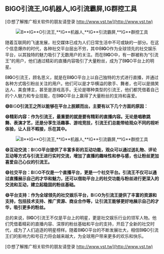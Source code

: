 ## **B**IG**O引流王,**IG**机器人,**IG**引流霸屏,**IG**群控工具**

[😍想了解推广相关软件的朋友请登录 http://www.vst.tw](http://www.vst.tw)

 <center><img src="https://vst.tw/MP4/tuiguang/png/4.png" alt="B**IG**O引流王,**IG**机器人,**IG**引流霸屏,**IG**群控工具"></center>

随着互联网的飞速发展，社交媒体已成为人们日常生活中不可或缺的一部分。在这个信息爆炸的时代，各种社交平台层出不穷，其中B**IG**O作为全球领先的社交娱乐平台，以其独特的魅力吸引了无数用户的关注。而在B**IG**O中，有一群被称为“引流王”的用户，他们通过精彩的直播内容吸引了大量粉丝，成为了B**IG**O平台上的明星。

B**IG**O引流王，顾名思义，就是在B**IG**O平台上以自己独特的方式进行直播，并通过各种方式吸引粉丝关注的用户。他们可以是才华横溢的歌手、舞者，也可以是搞笑达人、美食博主，甚至是游戏高手。无论是哪种类型的引流王，他们都凭借着自己的个人魅力和专业技能，在B**IG**O平台上赢得了大量粉丝的支持和喜爱。

**😄B**IG**O引流王之所以能够在平台上脱颖而出，主要有以下几个方面的原因：**

**😄精彩内容：作为引流王，最重要的就是要有精彩的直播内容。无论是唱歌跳舞、表演才艺，还是分享生活趣事、游戏竞技，引流王们总能带给观众不同的视听体验，让人目不暇接，乐在其中。**

 <center><img src="https://vst.tw/MP4/tuiguang/png/7.png" alt="B**IG**O引流王,**IG**机器人,**IG**引流霸屏,**IG**群控工具"></center>

**😄互动交流：B**IG**O平台提供了丰富多彩的互动功能，观众可以通过送礼物、评论互动等方式与引流王进行实时交流，增加了直播的趣味性和参与感，也让粉丝更加喜爱自己心仪的引流王。**

**😄社交平台：B**IG**O不仅是一个直播平台，更是一个社交平台。引流王不仅可以通过直播展示自己的才华和魅力，还可以借助平台上的社交功能与粉丝进行更深入的交流和互动，建立起稳固的粉丝基础。**

**😄平台支持：作为全球领先的社交娱乐平台，B**IG**O为引流王提供了丰富的资源和支持，包括技术支持、推广资源、商业合作等，让引流王能够更好地展示自己的才华，吸引更多的粉丝。**

总的来说，B**IG**O引流王不仅是平台上的明星，更是社交娱乐行业的领军人物。他们凭借着精彩的直播内容、深厚的粉丝基础和平台的支持，开启了全新的社交时代，成为了人们追逐的明星榜样。随着B**IG**O平台的不断发展壮大，相信B**IG**O引流王们的影响力和号召力将会越来越大，为全球用户带来更多的欢乐和快乐。

[😍想了解推广相关软件的朋友请登录 http://www.vst.tw](http://www.vst.tw)



